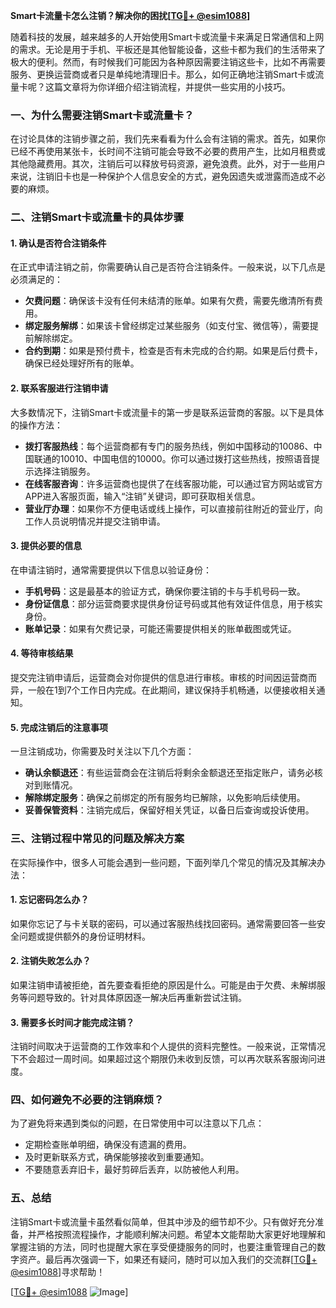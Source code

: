 **Smart卡流量卡怎么注销？解决你的困扰[[TG💪+ @esim1088](https://t.me/s/esim1088)]**

随着科技的发展，越来越多的人开始使用Smart卡或流量卡来满足日常通信和上网的需求。无论是用于手机、平板还是其他智能设备，这些卡都为我们的生活带来了极大的便利。然而，有时候我们可能因为各种原因需要注销这些卡，比如不再需要服务、更换运营商或者只是单纯地清理旧卡。那么，如何正确地注销Smart卡或流量卡呢？这篇文章将为你详细介绍注销流程，并提供一些实用的小技巧。

### 一、为什么需要注销Smart卡或流量卡？

在讨论具体的注销步骤之前，我们先来看看为什么会有注销的需求。首先，如果你已经不再使用某张卡，长时间不注销可能会导致不必要的费用产生，比如月租费或其他隐藏费用。其次，注销后可以释放号码资源，避免浪费。此外，对于一些用户来说，注销旧卡也是一种保护个人信息安全的方式，避免因遗失或泄露而造成不必要的麻烦。

### 二、注销Smart卡或流量卡的具体步骤

#### 1. 确认是否符合注销条件

在正式申请注销之前，你需要确认自己是否符合注销条件。一般来说，以下几点是必须满足的：

- **欠费问题**：确保该卡没有任何未结清的账单。如果有欠费，需要先缴清所有费用。
- **绑定服务解绑**：如果该卡曾经绑定过某些服务（如支付宝、微信等），需要提前解除绑定。
- **合约到期**：如果是预付费卡，检查是否有未完成的合约期。如果是后付费卡，确保已经处理好所有的账单。

#### 2. 联系客服进行注销申请

大多数情况下，注销Smart卡或流量卡的第一步是联系运营商的客服。以下是具体的操作方法：

- **拨打客服热线**：每个运营商都有专门的服务热线，例如中国移动的10086、中国联通的10010、中国电信的10000。你可以通过拨打这些热线，按照语音提示选择注销服务。
- **在线客服咨询**：许多运营商也提供了在线客服功能，可以通过官方网站或官方APP进入客服页面，输入“注销”关键词，即可获取相关信息。
- **营业厅办理**：如果你不方便电话或线上操作，可以直接前往附近的营业厅，向工作人员说明情况并提交注销申请。

#### 3. 提供必要的信息

在申请注销时，通常需要提供以下信息以验证身份：

- **手机号码**：这是最基本的验证方式，确保你要注销的卡与手机号码一致。
- **身份证信息**：部分运营商要求提供身份证号码或其他有效证件信息，用于核实身份。
- **账单记录**：如果有欠费记录，可能还需要提供相关的账单截图或凭证。

#### 4. 等待审核结果

提交完注销申请后，运营商会对你提供的信息进行审核。审核的时间因运营商而异，一般在1到7个工作日内完成。在此期间，建议保持手机畅通，以便接收相关通知。

#### 5. 完成注销后的注意事项

一旦注销成功，你需要及时关注以下几个方面：

- **确认余额退还**：有些运营商会在注销后将剩余金额退还至指定账户，请务必核对到账情况。
- **解除绑定服务**：确保之前绑定的所有服务均已解除，以免影响后续使用。
- **妥善保管资料**：注销完成后，保留好相关凭证，以备日后查询或投诉使用。

### 三、注销过程中常见的问题及解决方案

在实际操作中，很多人可能会遇到一些问题，下面列举几个常见的情况及其解决办法：

#### 1. 忘记密码怎么办？

如果你忘记了与卡关联的密码，可以通过客服热线找回密码。通常需要回答一些安全问题或提供额外的身份证明材料。

#### 2. 注销失败怎么办？

如果注销申请被拒绝，首先要查看拒绝的原因是什么。可能是由于欠费、未解绑服务等问题导致的。针对具体原因逐一解决后再重新尝试注销。

#### 3. 需要多长时间才能完成注销？

注销时间取决于运营商的工作效率和个人提供的资料完整性。一般来说，正常情况下不会超过一周时间。如果超过这个期限仍未收到反馈，可以再次联系客服询问进度。

### 四、如何避免不必要的注销麻烦？

为了避免将来遇到类似的问题，在日常使用中可以注意以下几点：

- 定期检查账单明细，确保没有遗漏的费用。
- 及时更新联系方式，确保能够接收到重要通知。
- 不要随意丢弃旧卡，最好剪碎后丢弃，以防被他人利用。

### 五、总结

注销Smart卡或流量卡虽然看似简单，但其中涉及的细节却不少。只有做好充分准备，并严格按照流程操作，才能顺利解决问题。希望本文能帮助大家更好地理解和掌握注销的方法，同时也提醒大家在享受便捷服务的同时，也要注重管理自己的数字资产。最后再次强调一下，如果还有疑问，随时可以加入我们的交流群[[TG💪+ @esim1088](https://t.me/s/esim1088)]寻求帮助！

[[TG💪+ @esim1088](https://t.me/s/esim1088) ![Image](https://i.postimg.cc/4NQfJmqS/Snipaste-2025-05-13-00-14-12.png)]